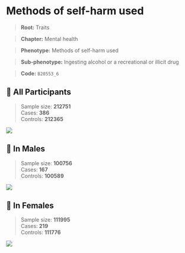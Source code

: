 # Methods of self-harm used
> **Root:** Traits  

> **Chapter:** Mental health  

> **Phenotype:** Methods of self-harm used  

> **Sub-phenotype:** Ingesting alcohol or a recreational or illicit drug  

> **Code:** `B20553_6`

## 🧪 All Participants  
> Sample size: **212751**  
> Cases: **386**  
> Controls: **212365**
<img src="/Traits/Figures/ALL/B20553_6.png"/>
<CsvTable src="/public/Traits/Data/ALL/LG_B20553_6.csv" label="🔍 View full results" />

## 👨 In Males  
> Sample size: **100756**  
> Cases: **167**  
> Controls: **100589**
<img src="/Traits/Figures/Male/B20553_6.png"/>
<CsvTable src="/public/Traits/Data/Male/LG_B20553_6.csv" label="🔍 View full results" />

## 👩 In Females  
> Sample size: **111995**  
> Cases: **219**  
> Controls: **111776**
<img src="/Traits/Figures/Female/B20553_6.png"/>
<CsvTable src="/public/Traits/Data/Female/LG_B20553_6.csv" label="🔍 View full results" />
